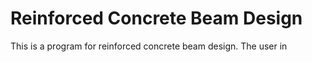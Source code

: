 # Reinforced Concrete Beam Design

This is a program for reinforced concrete beam design.
The user in
